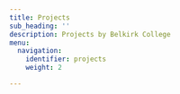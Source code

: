 ```yaml
---
title: Projects
sub_heading: ''
description: Projects by Belkirk College
menu:
  navigation:
    identifier: projects
    weight: 2

---
```

